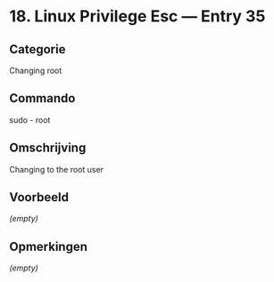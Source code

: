 # 18. Linux Privilege Esc — Entry 35

## Categorie

Changing root

## Commando

sudo - root

## Omschrijving

Changing to the root user

## Voorbeeld

_(empty)_

## Opmerkingen

_(empty)_

